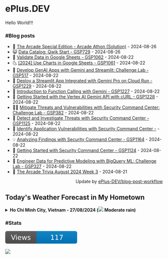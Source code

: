 # ePlus.DEV

Hello World!!!

### #Blog posts

- 🧰 [The Arcade Special Edition - Arcade Athon &lpar;Solution&rpar;](https://eplus.dev/the-arcade-special-edition-arcade-athon-solution) - 2024-08-26 
- 😺 [Data Catalog: Qwik Start - GSP729](https://eplus.dev/data-catalog-qwik-start-gsp729) - 2024-08-26 
- 🗽 [Validate Data in Google Sheets - GSP1062](https://eplus.dev/validate-data-in-google-sheets-gsp1062) - 2024-08-22 
- 🌜 [[2024] Use Charts in Google Sheets - GSP1061](https://eplus.dev/2024-use-charts-in-google-sheets-gsp1061) - 2024-08-22 
- 📝 [Develop GenAI Apps with Gemini and Streamlit: Challenge Lab - GSP517](https://eplus.dev/develop-genai-apps-with-gemini-and-streamlit-challenge-lab-gsp517) - 2024-08-22 
- 🚀 [Deploy a Streamlit App Integrated with Gemini Pro on Cloud Run - GSP1229](https://eplus.dev/deploy-a-streamlit-app-integrated-with-gemini-pro-on-cloud-run-gsp1229) - 2024-08-22 
- 💼 [Introduction to Function Calling with Gemini - GSP1227](https://eplus.dev/introduction-to-function-calling-with-gemini-gsp1227) - 2024-08-22 
- 🦣 [Getting Started with the Vertex AI Gemini API with cURL - GSP1228](https://eplus.dev/getting-started-with-the-vertex-ai-gemini-api-with-curl-gsp1228) - 2024-08-22 
- 👨‍🏫 [Mitigate Threats and Vulnerabilities with Security Command Center: Challenge Lab - GSP382](https://eplus.dev/mitigate-threats-and-vulnerabilities-with-security-command-center-challenge-lab-gsp382) - 2024-08-22 
- 🔭 [Detect and Investigate Threats with Security Command Center - GSP1125](https://eplus.dev/detect-and-investigate-threats-with-security-command-center-gsp1125) - 2024-08-22 
- 🤡 [Identify Application Vulnerabilities with Security Command Center -](https://eplus.dev/identify-application-vulnerabilities-with-security-command-center) - 2024-08-22 
- 💡 [Analyzing Findings with Security Command Center - GSP1164](https://eplus.dev/analyzing-findings-with-security-command-center-gsp1164) - 2024-08-22 
- 🦣 [Getting Started with Security Command Center - GSP1124](https://eplus.dev/getting-started-with-security-command-center-gsp1124) - 2024-08-22 
- 💪 [Engineer Data for Predictive Modeling with BigQuery ML: Challenge Lab - GSP327](https://eplus.dev/engineer-data-for-predictive-modeling-with-bigquery-ml-challenge-lab-gsp327) - 2024-08-22 
- 🤡 [The Arcade Trivia August 2024 Week 3](https://eplus.dev/the-arcade-trivia-august-2024-week-3) - 2024-08-21 


<div align="right">
    Update by <a target="_blank" href="https://github.com/ePlus-DEV/blog-post-workflow">ePlus-DEV/blog-post-workflow</a>
</div>


## Today's Weather Forecast in My Hometown



<details>
    <summary><b>Ho Chi Minh City, Vietnam - 27/08/2024 (<img src="https://cdn.weatherapi.com/weather/64x64/day/302.png" width="25" /> Moderate rain)</b>
    </summary>

    
<table>
    <tr>
        <th>Hour</th>
        <td>00:00</td><td>01:00</td><td>02:00</td><td>03:00</td><td>04:00</td><td>05:00</td><td>06:00</td><td>07:00</td><td>08:00</td><td>09:00</td><td>10:00</td><td>11:00</td><td>12:00</td><td>13:00</td><td>14:00</td><td>15:00</td><td>16:00</td><td>17:00</td><td>18:00</td><td>19:00</td><td>20:00</td><td>21:00</td><td>22:00</td><td>23:00</td>
    </tr>
    <tr>
        <th>Weather</th>
        <td><img src="https://cdn.weatherapi.com/weather/64x64/night/353.png"></img></td><td><img src="https://cdn.weatherapi.com/weather/64x64/night/356.png"></img></td><td><img src="https://cdn.weatherapi.com/weather/64x64/night/353.png"></img></td><td><img src="https://cdn.weatherapi.com/weather/64x64/night/353.png"></img></td><td><img src="https://cdn.weatherapi.com/weather/64x64/night/176.png"></img></td><td><img src="https://cdn.weatherapi.com/weather/64x64/night/122.png"></img></td><td><img src="https://cdn.weatherapi.com/weather/64x64/day/116.png"></img></td><td><img src="https://cdn.weatherapi.com/weather/64x64/day/116.png"></img></td><td><img src="https://cdn.weatherapi.com/weather/64x64/day/116.png"></img></td><td><img src="https://cdn.weatherapi.com/weather/64x64/day/116.png"></img></td><td><img src="https://cdn.weatherapi.com/weather/64x64/day/116.png"></img></td><td><img src="https://cdn.weatherapi.com/weather/64x64/day/116.png"></img></td><td><img src="https://cdn.weatherapi.com/weather/64x64/day/293.png"></img></td><td><img src="https://cdn.weatherapi.com/weather/64x64/day/176.png"></img></td><td><img src="https://cdn.weatherapi.com/weather/64x64/day/353.png"></img></td><td><img src="https://cdn.weatherapi.com/weather/64x64/day/353.png"></img></td><td><img src="https://cdn.weatherapi.com/weather/64x64/day/353.png"></img></td><td><img src="https://cdn.weatherapi.com/weather/64x64/day/353.png"></img></td><td><img src="https://cdn.weatherapi.com/weather/64x64/day/353.png"></img></td><td><img src="https://cdn.weatherapi.com/weather/64x64/night/353.png"></img></td><td><img src="https://cdn.weatherapi.com/weather/64x64/night/293.png"></img></td><td><img src="https://cdn.weatherapi.com/weather/64x64/night/353.png"></img></td><td><img src="https://cdn.weatherapi.com/weather/64x64/night/176.png"></img></td><td><img src="https://cdn.weatherapi.com/weather/64x64/night/176.png"></img></td>
    </tr>
    <tr>
        <th>Condition</th>
        <td width="200px">Light rain shower</td><td width="200px">Moderate or heavy rain shower</td><td width="200px">Light rain shower</td><td width="200px">Light rain shower</td><td width="200px">Patchy rain nearby</td><td width="200px">Overcast </td><td width="200px">Partly Cloudy </td><td width="200px">Partly Cloudy </td><td width="200px">Partly Cloudy </td><td width="200px">Partly Cloudy </td><td width="200px">Partly Cloudy </td><td width="200px">Partly cloudy</td><td width="200px">Patchy light rain</td><td width="200px">Patchy rain nearby</td><td width="200px">Light rain shower</td><td width="200px">Light rain shower</td><td width="200px">Light rain shower</td><td width="200px">Light rain shower</td><td width="200px">Light rain shower</td><td width="200px">Light rain shower</td><td width="200px">Patchy light rain</td><td width="200px">Light rain shower</td><td width="200px">Patchy rain nearby</td><td width="200px">Patchy rain nearby</td>
    </tr>
    <tr>
        <th>Temperature</th>
        <td>25.9 °C</td><td>25.6 °C</td><td>25.3 °C</td><td>25.2 °C</td><td>25 °C</td><td>25 °C</td><td>25.1 °C</td><td>25.3 °C</td><td>25.6 °C</td><td>25.9 °C</td><td>26.2 °C</td><td>33.4 °C</td><td>26.9 °C</td><td>28.3 °C</td><td>30 °C</td><td>30.1 °C</td><td>29.6 °C</td><td>28.6 °C</td><td>27 °C</td><td>27 °C</td><td>26.6 °C</td><td>26.4 °C</td><td>26.2 °C</td><td>26 °C</td>
    </tr>
    <tr>
        <th>Wind</th>
        <td>5.8 kph</td><td>7.2 kph</td><td>7.2 kph</td><td>7.6 kph</td><td>7.2 kph</td><td>4.7 kph</td><td>2.2 kph</td><td>2.5 kph</td><td>4 kph</td><td>5 kph</td><td>6.1 kph</td><td>15.1 kph</td><td>2.9 kph</td><td>5.8 kph</td><td>9.4 kph</td><td>10.4 kph</td><td>8.3 kph</td><td>8.6 kph</td><td>7.9 kph</td><td>6.8 kph</td><td>6.8 kph</td><td>6.5 kph</td><td>7.2 kph</td><td>9.4 kph</td>
    </tr>
</table>


<div align="right">
    Updated at: 2024-08-27T04:59:52Z - by <a target="_blank"
        href="https://github.com/ePlus-DEV/weather-forecast">ePlus-DEV/weather-forecast</a>
</div>
</details>


### #Stats

[![Image of counter](https://github.com/ePlus-DEV/view-counter/blob/main/svg/685088620/badge.svg)](https://github.com/ePlus-DEV/view-counter/blob/main/readme/685088620/week.md)

![](https://komarev.com/ghpvc/?username=ePlus-DEV&style=for-the-badge)
